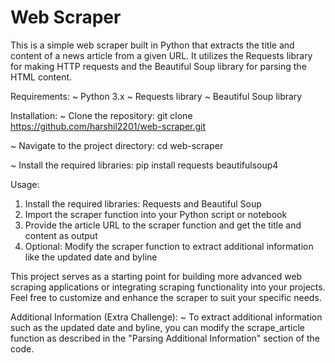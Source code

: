 # Web Scraper
This is a simple web scraper built in Python that extracts the title and content of a news article from a given URL. It utilizes the Requests library for making HTTP requests and the Beautiful Soup library for parsing the HTML content.

Requirements:
~ Python 3.x
~ Requests library
~ Beautiful Soup library

Installation:
~ Clone the repository:
  git clone https://github.com/harshil2201/web-scraper.git
  
~ Navigate to the project directory:
  cd web-scraper

~ Install the required libraries:
  pip install requests beautifulsoup4

Usage:
1. Install the required libraries: Requests and Beautiful Soup
2. Import the scraper function into your Python script or notebook
3. Provide the article URL to the scraper function and get the title and content as output
4. Optional: Modify the scraper function to extract additional information like the updated date and byline

This project serves as a starting point for building more advanced web scraping applications or integrating scraping functionality into your projects. Feel free to customize and enhance the scraper to suit your specific needs.

Additional Information (Extra Challenge):
~ To extract additional information such as the updated date and byline, you can modify the scrape_article function as described in the "Parsing Additional Information" section of the code.
